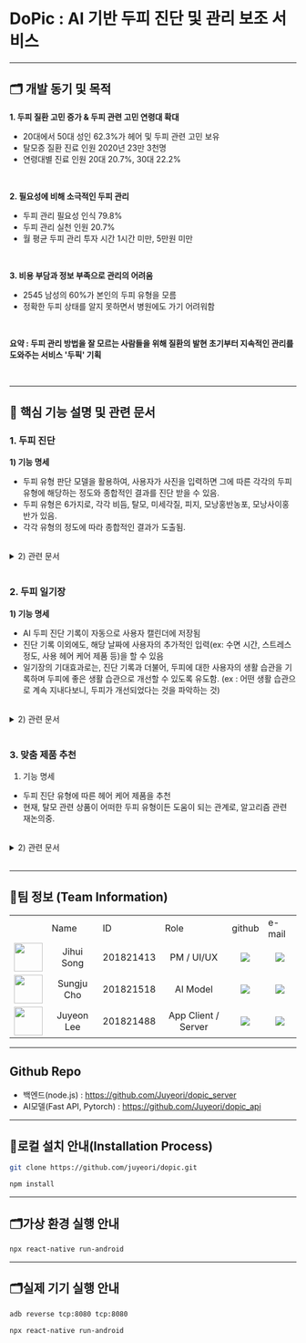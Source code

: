# DoPic : AI 기반 두피 진단 및 관리 보조 서비스

---
## 🗂️ 개발 동기 및 목적

__1. 두피 질환 고민 증가 & 두피 관련 고민 연령대 확대__
 - 20대에서 50대 성인 62.3%가 헤어 및 두피 관련 고민 보유
 - 탈모증 질환 진료 인원 2020년 23만 3천명
 - 연령대별 진료 인원 20대 20.7%, 30대 22.2%

<br/>

__2. 필요성에 비해 소극적인 두피 관리__
 - 두피 관리 필요성 인식 79.8%
 - 두피 관리 실천 인원 20.7%
 - 월 평균 두피 관리 투자 시간 1시간 미만, 5만원 미만

<br/>

__3. 비용 부담과 정보 부족으로 관리의 어려움__
 - 2545 남성의 60%가 본인의 두피 유형을 모름
 - 정확한 두피 상태를 알지 못하면서 병원에도 가기 어려워함

 <br/>
 
__요약 : 두피 관리 방법을 잘 모르는 사람들을 위해 질환의 발현 초기부터 지속적인 관리를 도와주는 서비스 '두픽' 기획__

<br/>

---
## 📠 핵심 기능 설명 및 관련 문서


### 1. 두피 진단
 __1) 기능 명세__
  - 두피 유형 판단 모델을 활용하여, 사용자가 사진을 입력하면 그에 따른 각각의 두피 유형에 해당하는 정도와 종합적인 결과를 진단 받을 수 있음.
  - 두피 유형은 6가지로, 각각 비듬, 탈모, 미세각질, 피지, 모낭홍반농포, 모낭사이홍반가 있음.
  - 각각 유형의 정도에 따라 종합적인 결과가 도출됨.
 
 <br/>
 
 <details>
 <summary>2) 관련 문서</summary>
 <br/>
  - UseCase Diagram
 <br/>
  <p align='center'><img src="https://github.com/Juyeori/DoPic/assets/98978787/ed7b6485-d12b-4b14-a34f-c75fb40a4d8c.png" width=600 height=300/></p>
 
  <br/>
  - Activity Diagram
 <p align='center'><img src="https://github.com/Juyeori/DoPic/assets/98978787/7f5db738-39f5-4702-aea7-e50d1952e486.png" width=600 height=300/></p>
 
  <br/>
  - Sequence Diagram
 <p align='center'><img src="https://github.com/Juyeori/DoPic/assets/98978787/a4ce2a73-5a5b-4745-bff4-b1a9e1b147de.png" width=600 height=300/></p>
  
  </details>
<br/>

### 2. 두피 일기장
 __1) 기능 명세__
  - AI 두피 진단 기록이 자동으로 사용자 캘린더에 저장됨<br/>
  - 진단 기록 이외에도, 해당 날짜에 사용자의 추가적인 입력(ex: 수면 시간, 스트레스 정도, 사용 헤어 케어 제품 등)을 할 수 있음<br/>
  - 일기장의 기대효과로는, 진단 기록과 더불어, 두피에 대한 사용자의 생활 습관을 기록하며 두피에 좋은 생활 습관으로 개선할 수 있도록 유도함. (ex : 어떤 생활 습관으로 계속 지내다보니, 두피가 개선되었다는 것을 파악하는 것)<br/>

<br/>

<details>
 <summary>2) 관련 문서</summary>
 <br/>
  - UseCase Diagram<br/>
 <p align='center'><img src="https://github.com/Juyeori/DoPic/assets/98978787/0f7f4db2-98c2-4b38-970e-1767dcc26eaa.png" width=600 height=300/></p>
  
  <br/>
  - Activity Diagram<br/>
 <p align='center'><img src="https://github.com/Juyeori/DoPic/assets/98978787/7a88c27a-af3e-489d-be70-3ba60e43881b.png" width=600 height=300/></p>
  
  <br/>
  - Sequence Diagram<br/>
 <p align='center'><img src="https://github.com/Juyeori/DoPic/assets/98978787/b28830ab-2087-426c-9281-27c5703c0b54.png" width=600 height=300/></p>
  
 <br/>
</details>
<br/>

### 3. 맞춤 제품 추천
 1) 기능 명세
  - 두피 진단 유형에 따른 헤어 케어 제품을 추천 <br/>
  - 현재, 탈모 관련 상품이 어떠한 두피 유형이든 도움이 되는 관계로, 알고리즘 관련 재논의중.<br/>

<br/>

<details>
 <summary>2) 관련 문서</summary>
 <br/>
  - UseCase Diagram<br/>
 <p align='center'><img src="https://github.com/Juyeori/DoPic/assets/98978787/fc48e10f-c636-4da3-b0a9-dbc96f74d9a5.png" width=600 height=300/></p>
  
</details>
<br/>
  
---
## 🕋팀 정보 (Team Information)


<table>
 <tr>
  <td></td>
  <td>Name</td>
   <td>ID</td>
  <td>Role</td>
  <td>github</td>
  <td>e-mail</td>
 </tr>
   
 <tr>
  <td align='center'><img src="https://avatars.githubusercontent.com/u/77771635?v=4" width="50" height="50"></td>
  <td align='center'>Jihui Song</td>
  <td align='center'>201821413</td>
  <td align='center'>PM / UI/UX</td>
  <td align='center'><a href="https://github.com/tjdnjf47"><img src="http://img.shields.io/badge/tjdnjf47-green?style=social&logo=github"/></a></td>
  <td align='center'><a href="mailto:tjdnjf47@ajou.ac.kr"><img src="https://img.shields.io/badge/seojune408@gmail.com-green?logo=gmail&style=social"/></a></td>
 </tr>
 
 <tr>
  <td align='center'><img src="https://avatars.githubusercontent.com/u/109195660?v=4" width="50" height="50"></td>
  <td align='center'>Sungju Cho</td>
  <td align='center'>201821518</td>
  <td align='center'>AI Model</td>
  <td align='center'><a href="https://github.com/CastleCho"><img src="http://img.shields.io/badge/CastleCho-green?style=social&logo=github"/></a></td>
  <td align='center'><a href="mailto:ghcho333@ajou.ac.kr"><img src="https://img.shields.io/badge/ghcho333@ajou.ac.kr-green?logo=gmail&style=social"/></a></td>
 </tr>

 <tr>
  <td align='center'><img src="https://user-images.githubusercontent.com/98978787/226175108-63792c9b-1d80-45f9-958c-b1d2824f64f1.png" width="50" height="50"></td>
  <td align='center'>Juyeon Lee</td>
  <td align='center'>201821488</td>
  <td align='center'>App Client / Server</td>
  <td align='center'><a href="https://github.com/Juyeori"><img src="http://img.shields.io/badge/Juyeori-green?style=social&logo=github"/></a></td>
  <td align='center'><a href="mailto:dlwndus0728@ajou.ac.kr"><img src="https://img.shields.io/badge/dlwndus0728@ajou.ac.kr-green?logo=gmail&style=social"/></a></td>
 </tr>
</table>

---
## Github Repo

* 백엔드(node.js) : https://github.com/Juyeori/dopic_server
* AI모델(Fast API, Pytorch) : https://github.com/Juyeori/dopic_api

---
## 💽로컬 설치 안내(Installation Process)

```bash
git clone https://github.com/juyeori/dopic.git

npm install
```

---
## 🗂️가상 환경 실행 안내

```bash
npx react-native run-android
```

---
## 🗂️실제 기기 실행 안내

```bash
adb reverse tcp:8080 tcp:8080
```

```bash
npx react-native run-android
```
